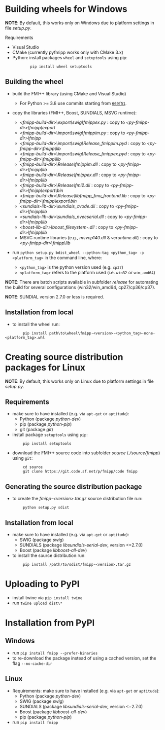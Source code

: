 Building wheels for Windows
===========================

**NOTE**: By default, this works only on Windows due to platform settings in file *setup.py*.

Requirements

* Visual Studio
* CMake (currently pyfmipp works only with CMake 3.x)
* Python: install packages `wheel` and `setuptools` using pip:
  ```
          pip install wheel setuptools
  ```


Building the wheel
------------------

* build the FMI++ library (using CMake and Visual Studio)
  * For Python >= 3.8 use commits starting from [`669f51`](https://sourceforge.net/p/fmipp/code/ci/669f513ec0ceaca33d5e9647e973a4a302fecd09/tree/).
* copy the libraries (FMI++, Boost, SUNDIALS, MSVC runtime):
  * *\<fmipp-build-dir\>\export\swig\fmippex.py* : copy to  *\<py-fmipp-dir\>\fmipp\export*
  * *\<fmipp-build-dir\>\import\swig\fmippim.py* : copy to *\<py-fmipp-dir\>\fmipp*
  * *\<fmipp-build-dir\>\import\swig\Release\_fmippim.pyd* : copy to  *\<py-fmipp-dir\>\fmipp\lib*
  * *\<fmipp-build-dir\>\import\swig\Release\_fmippex.pyd* : copy to  *\<py-fmipp-dir\>\fmipp\lib*
  * *\<fmipp-build-dir\>\Release\fmippim.dll* : copy to  *\<py-fmipp-dir\>\fmipp\lib*
  * *\<fmipp-build-dir\>\Release\fmippex.dll* : copy to  *\<py-fmipp-dir\>\fmipp\lib*
  * *\<fmipp-build-dir\>\Release\fmi2.dll* : copy to  *\<py-fmipp-dir\>\fmipp\export\bin*
  * *\<fmipp-build-dir\>\Release\libfmipp_fmu_frontend.lib* : copy to  *\<py-fmipp-dir\>\fmipp\export\bin*
  * *\<sundials-lib-dir\>\sundials_cvode.dll* : copy to  *\<py-fmipp-dir\>\fmipp\lib*
  * *\<sundials-lib-dir\>\sundials_nvecserial.dll* : copy to  *\<py-fmipp-dir\>\fmipp\lib*
  * *\<boost-lib-dir\>\boost_filesystem-<version>.dll* : copy to  *\<py-fmipp-dir\>\fmipp\lib*
  * MSVC runtime libraries (e.g., *msvcp140.dll* & *vcruntime.dll*) : copy to  *\<py-fmipp-dir\>\fmipp\lib*

* run `python setup.py bdist_wheel --python-tag <python_tag> -p <platform_tag>` in the command line, where:
  * `<python_tag>` is the python version used (e.g. `cp37`)
  * `<platform_tag>` refers to the platform used (i.e. `win32` or `win_amd64`)

**NOTE**:
There are batch scripts available in subfolder *release* for automating the build for several configurations (win32/win_amd64, cp27/cp36/cp37).

**NOTE**:
SUNDIAL version 2.7.0 or less is required.

Installation from local
-----------------------

* to install the wheel run:
```
        pip install path\to\wheel\fmipp-<version>-<python_tag>-none-<platform_tag>.whl
```


Creating source distribution packages for Linux
===============================================

**NOTE**: By default, this works only on Linux due to platform settings in file *setup.py*.

Requirements
------------

* make sure to have installed (e.g. via `apt-get` or `aptitude`):
  * Python (package *python-dev*)
  * pip (package *python-pip*)
  * git (package *git*)
* install package `setuptools` using `pip`:
```
        pip install setuptools
```
* download the FMI++ source code into subfolder *source* (*./source/fmipp*) using `git`:
```
        cd source
        git clone https://git.code.sf.net/p/fmipp/code fmipp
```



Generating the source distribution package
------------------------------------------

* to create the *fmipp-\<version\>.tar.gz* source distribution file run:
```
        python setup.py sdist
```

Installation from local
-----------------------

* make sure to have installed (e.g. via `apt-get` or `aptitude`):
  * SWIG (package *swig*)
  * SUNDIALS (package *libsundials-serial-dev*, version <=2.7.0)
  * Boost (package *libboost-all-dev*)
* to install the source distribution run:
```
        pip install /path/to/sdist/fmipp-<version>.tar.gz
```

Uploading to PyPI
=================

* install twine via `pip install twine`
* run `twine upload dist\*`



Installation from PyPI
======================

Windows
-------

* run `pip install fmipp --prefer-binaries`
* to re-download the package instead of using a cached version, set the flag `--no-cache-dir`


Linux
-----

* Requirements: make sure to have installed (e.g. via `apt-get` or `aptitude`):
  * Python (package *python-dev*)
  * SWIG (package *swig*)
  * SUNDIALS (package *libsundials-serial-dev*, version <=2.7.0)
  * Boost (package *libboost-all-dev*)
  * pip (package *python-pip*)
* run `pip install fmipp`
